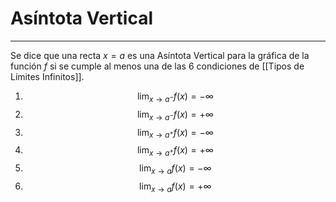 # Asíntota Vertical
***
Se dice que una recta $x=a$ es una Asíntota Vertical para la gráfica de la función $f$ si se cumple al menos una de las 6 condiciones de [[Tipos de Límites Infinitos]].

1.  $$\lim_{  x \to a {^-} } f(x)=-\infty$$
2. $$\lim_{  x \to a {^-} } f(x)=+\infty$$
3. $$\lim_{  x \to a {^+} } f(x)=-\infty$$
4. $$\lim_{  x \to a {^+} } f(x)=+\infty$$
5. $$\lim_{  x \to a } f(x)=-\infty$$
6. $$\lim_{  x \to a } f(x)=+\infty$$